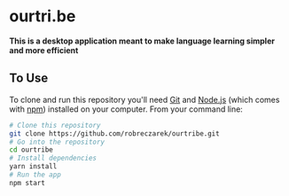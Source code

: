 # ourtri.be

**This is a desktop application meant to make language learning simpler and more efficient**


## To Use

To clone and run this repository you'll need [Git](https://git-scm.com) and [Node.js](https://nodejs.org/en/download/) (which comes with [npm](http://npmjs.com)) installed on your computer. From your command line:

```bash
# Clone this repository
git clone https://github.com/robreczarek/ourtribe.git
# Go into the repository
cd ourtribe
# Install dependencies
yarn install
# Run the app
npm start
```


